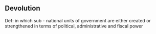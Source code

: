 ## Devolution

Def: in which sub - national units of government are either created or strengthened in terms of political, administrative and fiscal power